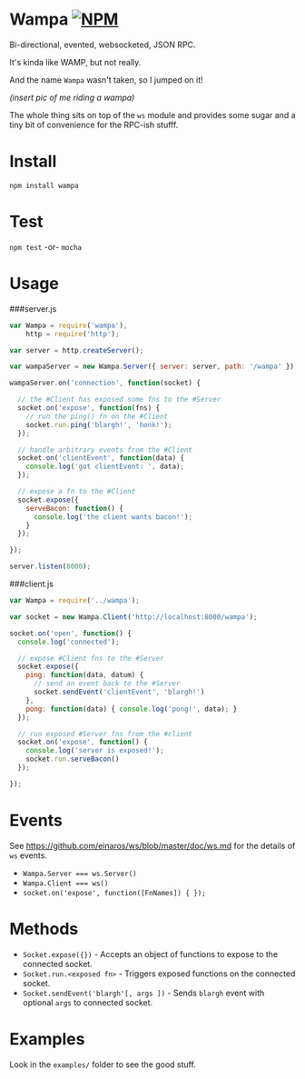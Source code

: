Wampa [![NPM](https://nodei.co/npm/wampa.png)](https://nodei.co/npm/wampa/)
=====
Bi-directional, evented, websocketed, JSON RPC.

It's kinda like WAMP, but not really.

And the name `Wampa` wasn't taken, so I jumped on it!

_(insert pic of me riding a wampa)_

The whole thing sits on top of the `ws` module and provides some sugar and a tiny bit of convenience for the RPC-ish stufff.

Install
=======
`npm install wampa`

Test
====
`npm test`
-or-
`mocha`

Usage
=====
###server.js
```javascript
var Wampa = require('wampa'),
    http = require('http');

var server = http.createServer();

var wampaServer = new Wampa.Server({ server: server, path: '/wampa' });

wampaServer.on('connection', function(socket) {

  // the #Client has exposed some fns to the #Server
  socket.on('expose', function(fns) {
    // run the ping() fn on the #Client
    socket.run.ping('blargh!', 'honk!');
  });

  // handle arbitrary events from the #Client
  socket.on('clientEvent', function(data) {
    console.log('got clientEvent: ', data);
  });

  // expose a fn to the #Client
  socket.expose({
    serveBacon: function() {
      console.log('the client wants bacon!');
    }
  });

});

server.listen(8000);
```
###client.js
```javascript
var Wampa = require('../wampa');

var socket = new Wampa.Client('http://localhost:8000/wampa');

socket.on('open', function() {
  console.log('connected');

  // expose #Client fns to the #Server
  socket.expose({
    ping: function(data, datum) {
      // send an event back to the #Server
      socket.sendEvent('clientEvent', 'blargh!')
    },
    pong: function(data) { console.log('pong!', data); }
  });

  // run exposed #Server fns from the #client
  socket.on('expose', function() {
    console.log('server is exposed!');
    socket.run.serveBacon()
  });

});
```

Events
======
See https://github.com/einaros/ws/blob/master/doc/ws.md for the details of `ws` events.

- `Wampa.Server === ws.Server()`
- `Wampa.Client === ws()`
- `socket.on('expose', function([FnNames]) { });`

Methods
=======
- `Socket.expose({})` - Accepts an object of functions to expose to the connected socket.
- `Socket.run.<exposed fn>` - Triggers exposed functions on the connected socket.
- `Socket.sendEvent('blargh'[, args ])` - Sends `blargh` event with optional `args` to connected socket.

Examples
========
Look in the `examples/` folder to see the good stuff.

